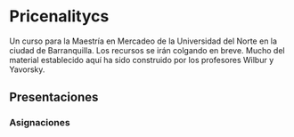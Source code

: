# Pricenalitycs

Un curso para la Maestría en Mercadeo de la Universidad del Norte en la ciudad de Barranquilla. Los recursos se irán colgando en breve. Mucho del material establecido aquí ha sido construido por los profesores Wilbur y Yavorsky. 

## Presentaciones

### Asignaciones
